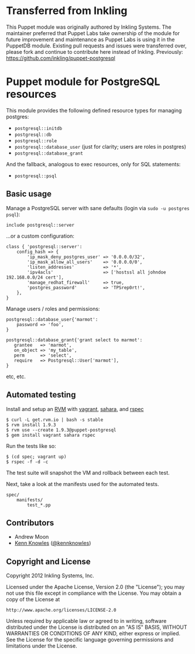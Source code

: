 Transferred from Inkling
========================

This Puppet module was originally authored by Inkling Systems. The maintainer preferred
that Puppet Labs take ownership of the module for future improvement and maintenance as
Puppet Labs is using it in the PuppetDB module. Existing pull requests and issues were
transferred over, please fork and continue to contribute here instead of Inkling.
Previously: https://github.com/inkling/puppet-postgresql 

Puppet module for PostgreSQL resources
======================================

This module provides the following defined resource types for managing postgres:

 * `postgresql::initdb`
 * `postgresql::db`
 * `postgresql::role`
 * `postgresql::database_user` (just for clarity; users are roles in postgres)
 * `postgresql::database_grant`

And the fallback, analogous to exec resources, only for SQL statements:

 * `postgresql::psql`

Basic usage
-----------

Manage a PostgreSQL server with sane defaults (login via `sudo -u postgres psql`):

```Puppet
include postgresql::server
```

...or a custom configuration:

```Puppet
class { 'postgresql::server':
    config_hash => {
        'ip_mask_deny_postgres_user' => '0.0.0.0/32',
        'ip_mask_allow_all_users'    => '0.0.0.0/0',
        'listen_addresses'           => '*',
        'ipv4acls'                   => ['hostssl all johndoe 192.168.0.0/24 cert'],
        'manage_redhat_firewall'     => true,
        'postgres_password'          => 'TPSrep0rt!',
    },
}
```

Manage users / roles and permissions:

```Puppet
postgresql::database_user{'marmot':
    password => 'foo',
}

postgresql::database_grant{'grant select to marmot':
   grantee   => 'marmot',
   on_object => 'my_table',
   perm      => 'select',
   require   => Postgresql::User['marmot'],
}
```

etc, etc.


Automated testing
-----------------

Install and setup an [RVM](http://beginrescueend.com/) with 
[vagrant](http://vagrantup.com/), 
[sahara](https://github.com/jedi4ever/sahara), and 
[rspec](http://rspec.info/)

    $ curl -L get.rvm.io | bash -s stable
    $ rvm install 1.9.3
    $ rvm use --create 1.9.3@puppet-postgresql
    $ gem install vagrant sahara rspec

Run the tests like so:

    $ (cd spec; vagrant up)
    $ rspec -f -d -c

The test suite will snapshot the VM and rollback between each test.

Next, take a look at the manifests used for the automated tests.

    spec/
        manifests/
            test_*.pp


Contributors
------------

 * Andrew Moon
 * [Kenn Knowles](https://github.com/kennknowles) ([@kennknowles](https://twitter.com/KennKnowles))


Copyright and License
---------------------

Copyright 2012 Inkling Systems, Inc.

Licensed under the Apache License, Version 2.0 (the "License");
you may not use this file except in compliance with the License.
You may obtain a copy of the License at

    http://www.apache.org/licenses/LICENSE-2.0

Unless required by applicable law or agreed to in writing, software
distributed under the License is distributed on an "AS IS" BASIS,
WITHOUT WARRANTIES OR CONDITIONS OF ANY KIND, either express or implied.
See the License for the specific language governing permissions and
limitations under the License.
